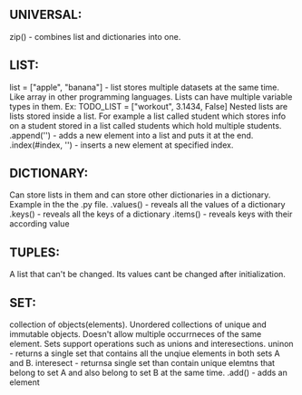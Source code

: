 ## UNIVERSAL:
zip() - combines list and dictionaries into one.

## LIST:
list = ["apple", "banana"] - list stores multiple datasets at the same time. Like array in other programming languages. 
Lists can have multiple variable types in them. Ex: TODO_LIST = ["workout", 3.1434, False]
Nested lists are lists stored inside a list. For example a list called student which stores info on a student stored in a list called students which hold multiple students.
.append('') - adds a new element into a list and puts it at the end.
.index(#index, '') - inserts a new element at specified index.

## DICTIONARY:
Can store lists in them and can store other dictionaries in a dictionary. Example in the the .py file.
.values() - reveals all the values of a dictionary
.keys() - reveals all the keys of a dictionary
.items() - reveals keys with their according value

## TUPLES:
A list that can't be changed. Its values cant be changed after initialization. 

## SET:
collection of objects(elements). Unordered collections of unique and immutable objects. Doesn't allow multiple occurrneces of the same element.
Sets support operations such as unions and interesections. 
	uninon - returns a single set that contains all the unqiue elements in both sets A and B.
	interesect - returnsa single set than contain unique elemtns that belong to set A and also belong to set B at the same time.
.add() - adds an element

